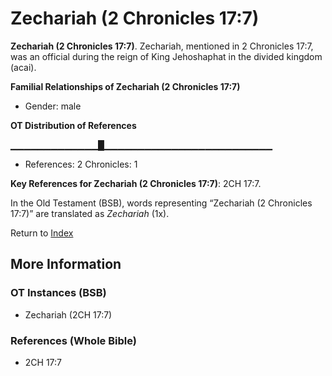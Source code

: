 # Zechariah (2 Chronicles 17:7)
**Zechariah (2 Chronicles 17:7)**. 
Zechariah, mentioned in 2 Chronicles 17:7, was an official during the reign of King Jehoshaphat in the divided kingdom (acai). 




**Familial Relationships of Zechariah (2 Chronicles 17:7)**


* Gender: male


**OT Distribution of References**

▁▁▁▁▁▁▁▁▁▁▁▁▁█▁▁▁▁▁▁▁▁▁▁▁▁▁▁▁▁▁▁▁▁▁▁▁▁▁
* References: 2 Chronicles: 1



**Key References for Zechariah (2 Chronicles 17:7)**: 
2CH 17:7. 


In the Old Testament (BSB), words representing “Zechariah (2 Chronicles 17:7)” are translated as 
*Zechariah* (1x). 




Return to [Index](00-Index.md)

## More Information

### OT Instances (BSB)

* Zechariah (2CH 17:7)



### References (Whole Bible)

* 2CH 17:7



